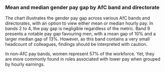 ### Mean and median gender pay gap by AfC band and directorate

The chart illustrates the gender pay gap across various AfC bands and directorates, with an option to view either mean or median hourly pay. In bands 2 to 4, the pay gap is negligible regardless of the metric. Band 9 presents a notable pay gap favouring men, with a mean gap of 10% and a larger median gap of 13%. However, as this band contains a very small headcount of colleagues, findings should be interpreted with caution.

In non-AfC pay bands, women represent 57% of the workforce. Yet, they are more commonly found in roles associated with lower pay when grouped by hourly earnings.

